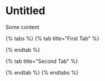 # Untitled

Some content 

{% tabs %}
{% tab title="First Tab" %}

{% endtab %}

{% tab title="Second Tab" %}

{% endtab %}
{% endtabs %}

